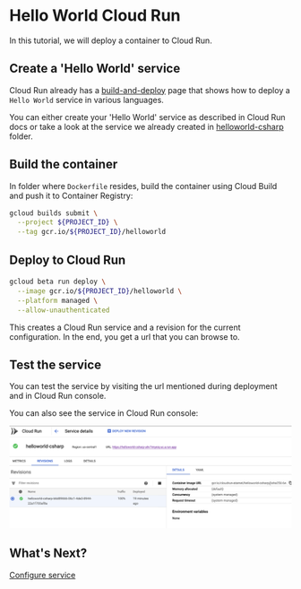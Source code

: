 # Hello World Cloud Run

In this tutorial, we will deploy a container to Cloud Run.

## Create a 'Hello World' service

Cloud Run already has a [build-and-deploy](https://cloud.google.com/run/docs/quickstarts/build-and-deploy) page that shows how to deploy a `Hello World` service in various languages. 

You can either create your 'Hello World' service as described in Cloud Run docs or take a look at the service we already created in [helloworld-csharp](../helloworld-csharp/) folder.

## Build the container

In folder where `Dockerfile` resides, build the container using Cloud Build and push it to Container Registry:

```bash
gcloud builds submit \
  --project ${PROJECT_ID} \
  --tag gcr.io/${PROJECT_ID}/helloworld
```

## Deploy to Cloud Run

```bash
gcloud beta run deploy \
  --image gcr.io/${PROJECT_ID}/helloworld \
  --platform managed \
  --allow-unauthenticated
```
This creates a Cloud Run service and a revision for the current configuration. In the end, you get a url that you can browse to.

## Test the service

You can test the service by visiting the url mentioned during deployment and in Cloud Run console. 

You can also see the service in Cloud Run console:

![Cloud Run Console](./images/cloud-run-console.png)

## What's Next?

[Configure service](02-configureservice.md)
